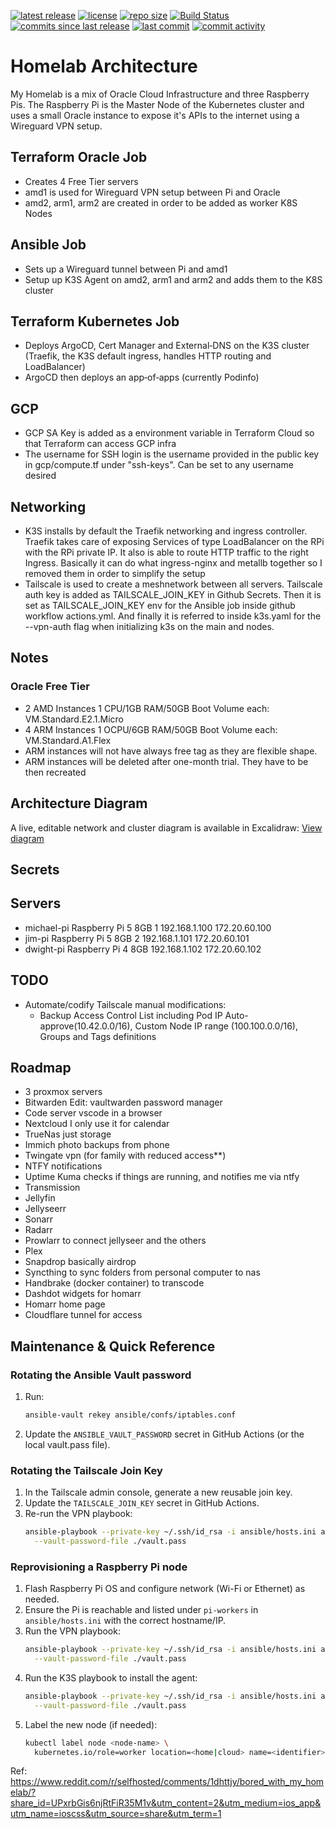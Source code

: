 [![latest release](https://img.shields.io/github/release/slashr/homelab)](https://github.com/slashr/homelab/releases)
[![license](https://img.shields.io/github/license/slashr/homelab)](https://github.com/slashr/homelab/blob/main/license.txt)
[![repo size](https://img.shields.io/github/repo-size/slashr/homelab)](https://github.com/slashr/homelab)
[![Build Status](https://img.shields.io/github/actions/workflow/status/slashr/homelab/actions.yml)](https://github.com/slashr/homelab/actions/workflows/actions.yml)
[![commits since last release](https://img.shields.io/github/commits-since/slashr/homelab/latest)](https://github.com/slashr/homelab/commits/main)
[![last commit](https://img.shields.io/github/last-commit/slashr/homelab)](https://github.com/slashr/homelab/commits/main)
[![commit activity](https://img.shields.io/github/commit-activity/y/slashr/homelab)](https://github.com/slashr/homelab/commits/main)

# Homelab Architecture

My Homelab is a mix of Oracle Cloud Infrastructure and three Raspberry Pis. The Raspberry Pi is the Master Node of the Kubernetes cluster and uses a small Oracle instance to expose it's APIs to the internet using a Wireguard VPN setup.

## Terraform Oracle Job
- Creates 4 Free Tier servers
- amd1 is used for Wireguard VPN setup between Pi and Oracle
- amd2, arm1, arm2 are created in order to be added as worker K8S Nodes

## Ansible Job
- Sets up a Wireguard tunnel between Pi and amd1
- Setup up K3S Agent on amd2, arm1 and arm2 and adds them to the K8S cluster

## Terraform Kubernetes Job
+ Deploys ArgoCD, Cert Manager and External‑DNS on the K3S cluster (Traefik, the K3S default ingress, handles HTTP routing and LoadBalancer)
+ ArgoCD then deploys an app‑of‑apps (currently Podinfo)

## GCP
- GCP SA Key is added as a environment variable in Terraform Cloud so that Terraform can access GCP infra
- The username for SSH login is the username provided in the public key in gcp/compute.tf under "ssh-keys". Can be set to any username desired

## Networking
- K3S installs by default the Traefik networking and ingress controller. Traefik takes care of exposing Services of type LoadBalancer on the RPi with the RPi private IP. It also is able to route HTTP traffic to the right Ingress. Basically it can do what ingress-nginx and metallb together so I removed them in order to simplify the setup
- Tailscale is used to create a meshnetwork between all servers. Tailscale auth key is added as TAILSCALE_JOIN_KEY in Github Secrets. Then it is set as TAILSCALE_JOIN_KEY env for the Ansible job inside github workflow actions.yml. And finally it is referred to inside k3s.yaml for the --vpn-auth flag when initializing k3s on the main and nodes.

## Notes
### Oracle Free Tier
- 2 AMD Instances 1 CPU/1GB RAM/50GB Boot Volume each: VM.Standard.E2.1.Micro
- 4 ARM Instances 1 OCPU/6GB RAM/50GB Boot Volume each: VM.Standard.A1.Flex
- ARM instances will not have always free tag as they are flexible shape.
- ARM instances will be deleted after one-month trial. They have to be then recreated

## Architecture Diagram

A live, editable network and cluster diagram is available in Excalidraw:
[View diagram](https://excalidraw.com/#room=237f87c2f7158bc24c9d,ZXLWqey3dzOgnN3aM3h-oQ)

## Secrets

## Servers
- michael-pi        Raspberry Pi 5 8GB 1    192.168.1.100      172.20.60.100
- jim-pi            Raspberry Pi 5 8GB 2    192.168.1.101      172.20.60.101 
- dwight-pi         Raspberry Pi 4 8GB      192.168.1.102      172.20.60.102

## TODO
- Automate/codify Tailscale manual modifications:
  - Backup Access Control List including Pod IP Auto-approve(10.42.0.0/16), Custom Node IP range (100.100.0.0/16), Groups and Tags definitions

## Roadmap
- 3 proxmox servers
- Bitwarden Edit: vaultwarden password manager
- Code server vscode in a browser
- Nextcloud I only use it for calendar
- TrueNas just storage
- Immich photo backups from phone
- Twingate vpn (for family with reduced access**)
- NTFY notifications
- Uptime Kuma checks if things are running, and notifies me via ntfy
- Transmission
- Jellyfin
- Jellyseerr
- Sonarr
- Radarr
- Prowlarr to connect jellyseer and the others
- Plex
- Snapdrop basically airdrop
- Syncthing to sync folders from personal computer to nas
- Handbrake (docker container) to transcode 
- Dashdot widgets for homarr
- Homarr home page
 - Cloudflare tunnel for access

## Maintenance & Quick Reference

### Rotating the Ansible Vault password
1. Run:
   ```bash
   ansible-vault rekey ansible/confs/iptables.conf
   ```
2. Update the `ANSIBLE_VAULT_PASSWORD` secret in GitHub Actions (or the local vault.pass file).

### Rotating the Tailscale Join Key
1. In the Tailscale admin console, generate a new reusable join key.
2. Update the `TAILSCALE_JOIN_KEY` secret in GitHub Actions.
3. Re-run the VPN playbook:
   ```bash
   ansible-playbook --private-key ~/.ssh/id_rsa -i ansible/hosts.ini ansible/vpn.yml \
     --vault-password-file ./vault.pass
   ```

### Reprovisioning a Raspberry Pi node
1. Flash Raspberry Pi OS and configure network (Wi-Fi or Ethernet) as needed.
2. Ensure the Pi is reachable and listed under `pi-workers` in `ansible/hosts.ini` with the correct hostname/IP.
3. Run the VPN playbook:
   ```bash
   ansible-playbook --private-key ~/.ssh/id_rsa -i ansible/hosts.ini ansible/vpn.yml \
     --vault-password-file ./vault.pass
   ```
4. Run the K3S playbook to install the agent:
   ```bash
   ansible-playbook --private-key ~/.ssh/id_rsa -i ansible/hosts.ini ansible/k3s.yml \
     --vault-password-file ./vault.pass
   ```
5. Label the new node (if needed):
   ```bash
   kubectl label node <node-name> \
     kubernetes.io/role=worker location=<home|cloud> name=<identifier>
   ```

Ref: https://www.reddit.com/r/selfhosted/comments/1dhttjy/bored_with_my_homelab/?share_id=UPxrbGis6njRtFiR35M1v&utm_content=2&utm_medium=ios_app&utm_name=ioscss&utm_source=share&utm_term=1


